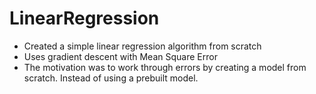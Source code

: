 # LinearRegression
- Created a simple linear regression algorithm from scratch
- Uses gradient descent with Mean Square Error
- The motivation was to work through errors by creating a model from scratch. Instead of using a prebuilt model.
